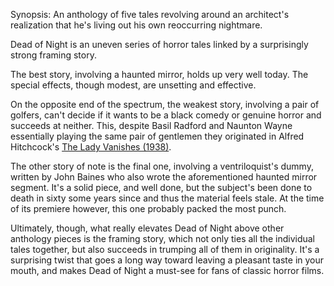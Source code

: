 Synopsis: An anthology of five tales revolving around an architect's realization that he's living out his own reoccurring nightmare.

Dead of Night is an uneven series of horror tales linked by a surprisingly strong framing story. 

The best story, involving a haunted mirror, holds up very well today. The special effects, though modest, are unsetting and effective. 

On the opposite end of the spectrum, the weakest story, involving a pair of golfers, can't decide if it wants to be a black comedy or genuine horror and succeeds at neither. This, despite Basil Radford and Naunton Wayne essentially playing the same pair of gentlemen they originated in Alfred Hitchcock's <a href="/browse/reviews/the-lady-vanishes-1938/">The Lady Vanishes (1938)</a>.

The other story of note is the final one, involving a ventriloquist's dummy, written by John Baines who also wrote the aforementioned haunted mirror segment. It's a solid piece, and well done, but the subject's been done to death in sixty some years since and thus the material feels stale. At the time of its premiere however, this one probably packed the most punch.

Ultimately, though, what really elevates Dead of Night above other anthology pieces is the framing story, which not only ties all the individual tales together, but also succeeds in trumping all of them in originality. It's a surprising twist that goes a long way toward leaving a pleasant taste in your mouth, and makes Dead of Night a must-see for fans of classic horror films.
